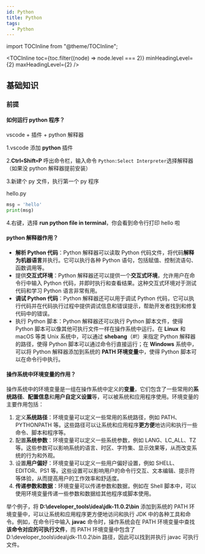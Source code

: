 ```yaml
---
id: Python
title: Python
tags:
  - Python
---
```


import TOCInline from "@theme/TOCInline";

<TOCInline
  toc={toc.filter((node) => node.level === 2)}
  minHeadingLevel={2}
  maxHeadingLevel={2}
/>

## 基础知识

### 前提

#### **如何运行 python 程序？**

vscode + 插件 + python 解释器

1.vscode 添加 **python** 插件

2.**Ctrl`+`Shift`+`P** 呼出命令栏，输入命令 `Python:Select Interpreter`选择解释器（如果没 python 解释器提前安装）

3.新建个 py 文件，执行第一个 py 程序

hello.py

```python
msg = 'hello'
print(msg)
```

4.右键，选择 **run python file in terminal**，你会看到命令行打印 hello 啦

#### python 解释器作用？

- **解析 Python 代码**：Python 解释器可以读取 Python 代码文件，将代码**解释为机器语言**并执行。它可以执行各种 Python 语句，包括赋值、控制流语句、函数调用等。
- 提供**交互式环境**：Python 解释器还可以提供一个**交互式环境**，允许用户在命令行中输入 Python 代码，并即时执行和查看结果。这种交互式环境对于测试代码和学习 Python 语言非常有用。
- **调试 Python 代码**：Python 解释器还可以用于调试 Python 代码，它可以执行代码并在代码执行过程中提供调试信息和错误提示，帮助开发者找到和修复代码中的错误。
- 执行 Python 脚本：Python 解释器还可以执行 Python 脚本文件，使得 Python 脚本可以像其他可执行文件一样在操作系统中运行。在 **Linux** 和 macOS 等类 Unix 系统中，可以通过 **shebang**（#!）来指定 Python 解释器的路径，使得 Python 脚本可以通过命令行直接运行；在 **Windows** 系统中，可以将 Python 解释器添加到系统的 **PATH 环境变量**中，使得 Python 脚本可以在命令行中执行。

#### 操作系统中环境变量的作用？

操作系统中的环境变量是一组在操作系统中定义的**变量**，它们包含了一些常用的**系统路径**、**配置信息**和**用户自定义设置**等，可以被系统和应用程序使用。环境变量的主要作用包括：

1. 定义**系统路径**：环境变量可以定义一些常用的系统路径，例如 PATH、PYTHONPATH 等。这些路径可以让系统和应用程序**更方便**地访问和执行一些命令、脚本和程序等。
2. 配置**系统参数**：环境变量可以定义一些系统参数，例如 LANG、LC_ALL、TZ 等。这些参数可以影响系统的语言、时区、字符集、显示效果等，从而改变系统的行为和外观。
3. 设置**用户偏好**：环境变量可以定义一些用户偏好设置，例如 SHELL、EDITOR、PS1 等。这些设置可以影响用户的命令行交互、文本编辑、提示符等体验，从而提高用户的工作效率和舒适度。
4. **传递参数和数据**：环境变量可以传递参数和数据，例如在 Shell 脚本中，可以使用环境变量传递一些参数和数据给其他程序或脚本使用。

举个例子，将 **D:\developer_tools\idea\jdk-11.0.2\bin** 添加到系统的 PATH 环境变量中，可以让系统和应用程序更方便地访问和执行 JDK 中的各种工具和命令。例如，在命令行中输入 **javac** 命令时，操作系统会在 PATH 环境变量中查找**该命令对应的可执行文件**，而 PATH 环境变量中包含了 D:\developer_tools\idea\jdk-11.0.2\bin 路径，因此可以找到并执行 javac 可执行文件。
